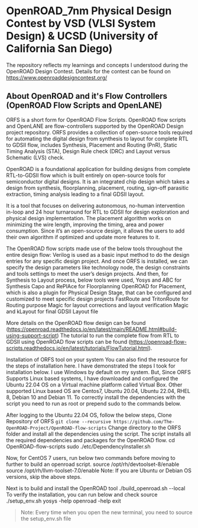 # OpenROAD_7nm Physical Design Contest by VSD (VLSI System Design) & UCSD (University of California San Diego)
The repository reflects my learnings and concepts I understood during the OpenROAD Design Contest. Details for the contest can be found on https://www.openroaddesigncontest.org/

## About OpenROAD and it's Flow Controllers (OpenROAD Flow Scripts and OpenLANE)
ORFS is a short form for OpenROAD Flow Scripts. OpenROAD flow scripts and OpenLANE are flow-controllers supported by the OpenROAD Design project repository. ORFS provides a collection of open-source tools required for automating the digital design from synthesis to layout for complete RTL to GDSII flow, includes Synthesis, Placement and Routing (PnR), Static Timing Analysis (STA), Design Rule check (DRC) and Layout versus Schematic (LVS) check.

OpenROAD is a foundational application for building designs from complete RTL-to-GDSII flow which is built entirely on open-source tools for semiconductor digital designs. It is an integrated chip design which takes a design from synthesis, floorplanning, placement, routing, sign-off parasitic extraction, timing analysis leading to a final GDSII layout.

It is a tool that focuses on delivering autonomous, no-human intervention in-loop and 24 hour turnaround for RTL to GDSII for design exploration and physical design implementation. The placement algorithm works on minimizing the wire length, improving the timing, area and power consumption. Since it’s an open-source design, it allows the users to add their own algorithm if optimized and update more features to it.

The OpenROAD flow scripts made use of the below tools throughout the entire design flow:
Verilog is used as a basic input method to do the design entries for any specific design project. And once ORFS is installed, we can specify the design parameters like technology node, the design constraints and tools settings to meet the user’s design projects. And then, for Synthesis to Layout process, below tools were used,
Yosys and ABC for Synthesis
Capo and RePIAce for Floorplanning
OpenROAD for Placement, which is also a plugin for Physical Design Stage, that can be configured and customized  to meet specific design projects
FastRoute and TritonRoute for Routing purpose
Magic for layout corrections and layout verification
Magic and kLayout for final GDSII Layout file

More details on the OpenROAD flow design can be found (https://openroad.readthedocs.io/en/latest/main/README.html#build-using-support-script)
The tutorial to run the complete flow from RTL to GDSII using OpenROAD flow scripts can be found (https://openroad-flow-scripts.readthedocs.io/en/latest/tutorials/FlowTutorial.html).

Installation of ORFS tool on your system
You can also find the resource for the steps of installation here. I have demonstrated the steps I took for installation below.
I use Windows by default on my system. But, Since ORFS Supports Linux based systems, I have downloaded and configured the Ubuntu 22.04 OS on a Virtual machine platform called Virtual Box. 
Other supported Linux based OS are Centos7, Ubuntu 20.04, Ubuntu 22.04, RHEL 8, Debian 10 and Debian 11. To correctly install the dependencies with the script you need to run as root or prepend sudo to the commands below. 

After logging to the Ubuntu 22.04 OS, follow the below steps,
Clone Repository of ORFS
`git clone --recursive https://github.com/The-OpenROAD-Project/OpenROAD-flow-scripts`
Change directory to the ORFS folder and install all the dependencies using the script. The script installs all the required dependencies and packages for the OpenROAD flow.
cd OpenROAD-flow-scripts
sudo ./etc/DependencyInstaller.sh

Now, for CentOS 7 users, run below two commands before moving to further to build an openroad script.
source /opt/rh/devtoolset-8/enable
source /opt/rh/llvm-toolset-7.0/enable
Note: If you are Ubuntu or Debian OS versions, skip the above steps.

Next is to build and install the OpenROAD tool
./build_openroad.sh --local
To verify the installation, you can run below and check
source ./setup_env.sh
yosys -help
openroad -help
exit
> Note: Every time when you open the new terminal, you need to source the setup_env.sh file

